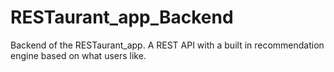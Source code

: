 # RESTaurant_app_Backend
Backend of the RESTaurant_app. A REST API with a built in recommendation engine based on what users like.
